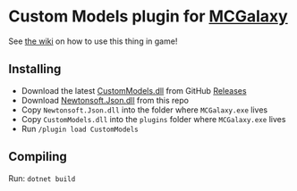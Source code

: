 # Custom Models plugin for [MCGalaxy](https://github.com/UnknownShadow200/MCGalaxy)

See [the wiki](https://github.com/NotAwesome2/MCGalaxy-CustomModels/wiki) on how to use this thing in game!

## Installing

- Download the latest [CustomModels.dll](https://github.com/NotAwesome2/MCGalaxy-CustomModels/releases/latest/download/CustomModels.dll) from GitHub [Releases](https://github.com/NotAwesome2/MCGalaxy-CustomModels/releases/latest)
- Download [Newtonsoft.Json.dll](https://github.com/NotAwesome2/MCGalaxy-CustomModels/raw/master/Newtonsoft.Json.dll) from this repo
- Copy `Newtonsoft.Json.dll` into the folder where `MCGalaxy.exe` lives
- Copy `CustomModels.dll` into the `plugins` folder where `MCGalaxy.exe` lives
- Run `/plugin load CustomModels`

## Compiling

Run: `dotnet build`

